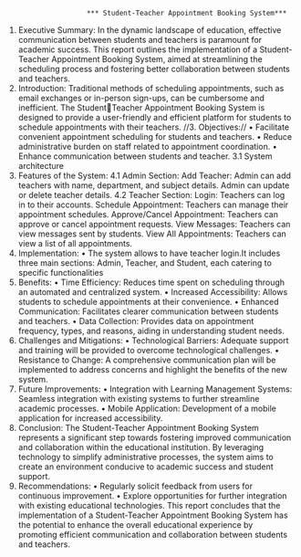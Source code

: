                         *** Student-Teacher Appointment Booking System***
1. Executive Summary: In the dynamic landscape of education, effective 
communication between students and teachers is paramount for academic success. This 
report outlines the implementation of a Student-Teacher Appointment Booking System, 
aimed at streamlining the scheduling process and fostering better collaboration 
between students and teachers.
2. Introduction: Traditional methods of scheduling appointments, such as email 
exchanges or in-person sign-ups, can be cumbersome and inefficient. The StudentTeacher Appointment Booking System is designed to provide a user-friendly and 
efficient platform for students to schedule appointments with their teachers.
//3. Objectives://
• Facilitate convenient appointment scheduling for students and teachers.
• Reduce administrative burden on staff related to appointment coordination.
• Enhance communication between students and teacher.
3.1 System architecture
4. Features of the System:
4.1 Admin Section:
Add Teacher:
Admin can add teachers with name, department, and subject details.
Admin can update or delete teacher details.
4.2 Teacher Section:
Login:
Teachers can log in to their accounts.
Schedule Appointment: 
Teachers can manage their appointment schedules.
Approve/Cancel Appointment:
Teachers can approve or cancel appointment requests.
View Messages:
Teachers can view messages sent by students.
View All Appointments: 
Teachers can view a list of all appointments.
5. Implementation:
• The system allows to have teacher login.It includes three main sections: Admin, 
Teacher, and Student, each catering to specific functionalities
6. Benefits:
• Time Efficiency: Reduces time spent on scheduling through an automated and 
centralized system.
• Increased Accessibility: Allows students to schedule appointments at their 
convenience.
• Enhanced Communication: Facilitates clearer communication between students 
and teachers.
• Data Collection: Provides data on appointment frequency, types, and reasons, 
aiding in understanding student needs.
7. Challenges and Mitigations:
• Technological Barriers: Adequate support and training will be provided to 
overcome technological challenges.
• Resistance to Change: A comprehensive communication plan will be 
implemented to address concerns and highlight the benefits of the new system.
8. Future Improvements:
• Integration with Learning Management Systems: Seamless integration with 
existing systems to further streamline academic processes.
• Mobile Application: Development of a mobile application for increased 
accessibility.
9. Conclusion: The Student-Teacher Appointment Booking System represents a 
significant step towards fostering improved communication and collaboration within the 
educational institution. By leveraging technology to simplify administrative processes, 
the system aims to create an environment conducive to academic success and student 
support.
10. Recommendations:
• Regularly solicit feedback from users for continuous improvement.
• Explore opportunities for further integration with existing educational 
technologies.
This report concludes that the implementation of a Student-Teacher Appointment 
Booking System has the potential to enhance the overall educational experience by 
promoting efficient communication and collaboration between students and teachers.
